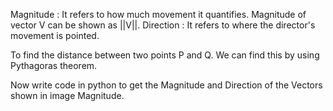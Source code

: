 Magnitude : It refers to how much movement it quantifies. Magnitude of vector V can be shown as ||V||.
Direction : It refers to where the director's movement is pointed.

To find the distance between two points P and Q. We can find this by using Pythagoras theorem.

Now write code in python to get the Magnitude and Direction of the Vectors shown in image Magnitude.
